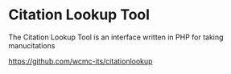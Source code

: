 # Citation Lookup Tool

The Citation Lookup Tool is an interface written in PHP for taking manucitations 

https://github.com/wcmc-its/citationlookup

